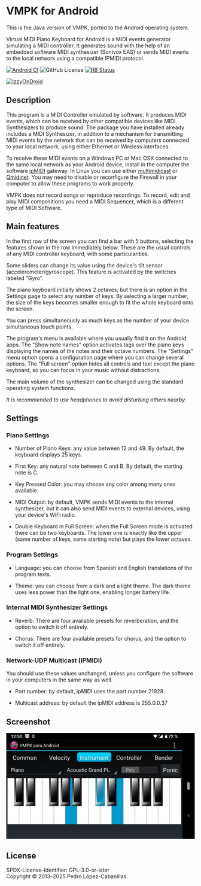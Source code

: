 # VMPK for Android

This is the Java version of VMPK, ported to the Android operating system.

Virtual MIDI Piano Keyboard for Android is a MIDI events generator simulating a MIDI controller. It generates sound with the help of an embedded software MIDI synthesizer (Sonivox EAS) or sends MIDI events to the local network using a compatible IPMIDI protocol.

 [![Android CI](https://github.com/pedrolcl/vmpk-android/actions/workflows/android.yml/badge.svg)](https://github.com/pedrolcl/vmpk-android/actions/workflows/android.yml)
 ![GitHub License](https://img.shields.io/github/license/pedrolcl/vmpk-android)
 [<img src="https://shields.rbtlog.dev/simple/io.github.pedrolcl.vmpk" alt="RB Status">](https://shields.rbtlog.dev/io.github.pedrolcl.vmpk)

[<img src="https://gitlab.com/IzzyOnDroid/repo/-/raw/master/assets/IzzyOnDroid.png" alt="IzzyOnDroid" width="182" height="70">](https://apt.izzysoft.de/packages/io.github.pedrolcl.vmpk)

## Description

This program is a MIDI Controller emulated by software. It produces MIDI
events, which can be received by other compatible devices like MIDI
Synthesizers to produce sound. The package you have installed already
includes a MIDI Synthesizer, in addition to a mechanism for transmitting
MIDI events by the network that can be received by computers connected
to your local network, using either Ethernet or Wireless interfaces.

To receive these MIDI events on a Windows PC or Mac OSX connected to the
same local network as your Android device, install in the computer the
software [ipMIDI](https://nerds.de/en/ipmidi.html) gateway. In Linux you
can use either
[multimidicast](https://llg.cubic.org/tools/multimidicast/) or
[Qmidinet](https://github.com/rncbc/qmidinet). You may need to disable
or reconfigure the Firewall in your computer to allow these programs to
work properly.

VMPK does not record songs or reproduce recordings. To record, edit and
play MIDI compositions you need a MIDI Sequencer, which is a different 
type of MIDI Software.

## Main features

In the first row of the screen you can find a bar with 5 buttons,
selecting the features shown in the row immediately below. These are the
usual controls of any MIDI controller keyboard, with some
particularities.

Some sliders can change its value using the device\'s tilt sensor
(accelerometer/gyroscope). This feature is activated by the switches
labeled \"Gyro\".

The piano keyboard initially shows 2 octaves, but there is an option in
the Settings page to select any number of keys. By selecting a larger
number, the size of the keys becomes smaller enough to fit the whole
keyboard onto the screen.

You can press simultaneously as much keys as the number of your device
simultaneous touch points.

The program\'s menu is available where you usually find it on the
Android apps. The \"Show note names\" option activates tags over the
piano keys displaying the names of the notes and their octave numbers.
The \"Settings\" menu option opens a configuration page where you can
change several options. The \"Full screen\" option hides all controls
and text except the piano keyboard, so you can focus in your music
without distractions.

The main volume of the synthesizer can be changed using the standard
operating system functions.

*It is recommended to use headphones to avoid disturbing others nearby*.

## Settings

### Piano Settings

-   Number of Piano Keys: any value between 12 and 49. By default, the
    keyboard displays 25 keys.

-   First Key: any natural note between C and B. By default, the
    starting note is C.

-   Key Pressed Color: you may choose any color among many ones
    available.

-   MIDI Output: by default, VMPK sends MIDI events to the internal
    synthesizer, but it can also send MIDI events to external devices,
    using your device\'s WiFi radio.

-   Double Keyboard in Full Screen: when the Full Screen mode is
    activated there can be two keyboards. The lower one is exactly like
    the upper (same number of keys, same starting note) but plays the
    lower octaves.

### Program Settings

-   Language: you can choose from Spanish and English translations of
    the program texts.

-   Theme: you can choose from a dark and a light theme. The dark theme
    uses less power than the light one, enabling longer battery life.

### Internal MIDI Synthesizer Settings

-   Reverb: There are four available presets for reverberation, and the
    option to switch it off entirely.

-   Chorus: There are four available presets for chorus, and the option
    to switch it off entirely.

### Network-UDP Multicast (IPMIDI)

You should use these values unchanged, unless you configure the software
in your computers in the same way as well.

-   Port number: by default, ipMIDI uses the port number 21928

-   Multicast address: by default the ipMIDI address is 255.0.0.37

## Screenshot

![Screenshot](fastlane/metadata/android/en-US/images/phoneScreenshots/1.png)

## License

SPDX-License-Identifier: GPL-3.0-or-later  
Copyright © 2013–2025 Pedro López-Cabanillas.  
